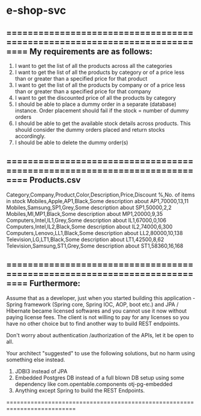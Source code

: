 # e-shop-svc
==========================================================================
My requirements are as follows:
-------------------------------
1. I want to get the list of all the products across all the categories
2. I want to get the list of all the products by category or of a price less than or greater than a specified price for that product
3. I want to get the list of all the products by company or of a price less than or greater than a specified price for that company
4. I want to get the discounted price of all the products by category
5. I should be able to place a dummy order in a separate (database) instance. Order placement should fail if the stock = number of dummy orders 
6. I should be able to get the available stock details across products. This should consider the dummy orders placed and return stocks accordingly. 
7. I should be able to delete the dummy order(s)

==========================================================================
Products.csv
------------
Category,Company,Product,Color,Description,Price,Discount %,No. of items in stock
Mobiles,Apple,AP1,Black,Some description about AP1,70000,13,11
Mobiles,Samsung,SP1,Grey,Some description about SP1,50000,2,2
Mobiles,MI,MP1,Black,Some description about MP1,20000,9,35
Computers,Intel,IL1,Grey,Some description about IL1,67000,0,106
Computers,Intel,IL2,Black,Some description about IL2,74000,6,300
Computers,Lenovo,LL1,Black,Some description about LL2,80000,10,138
Television,LG,LT1,Black,Some description about LT1,42500,8,62
Television,Samsung,ST1,Grey,Some description about ST1,58360,16,168

==========================================================================
Furthermore: 
------------
Assume that as a developer, just when you started building this application -  
Spring framework (Spring core, Spring IOC, AOP, boot etc.) and JPA / Hibernate became licensed softwares and you cannot use it now without paying license fees. The client is not willing to pay for any licenses so you have no other choice but to find another way to build REST endpoints. 

Don't worry about authentication /authorization of the APIs, let it be open to all. 

Your architect "suggested" to use the following solutions, but no harm using something else instead.
1. JDBI3 instead of JPA
2. Embedded Postgres DB instead of a full blown DB setup using some dependency like 
   <dependency>
		<groupId>com.opentable.components</groupId>
		<artifactId>otj-pg-embedded</artifactId>
   </dependency>
3. Anything except Spring to build the REST Endpoints.    
         
==========================================================================   
